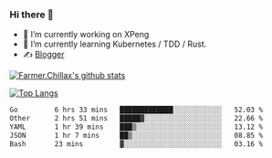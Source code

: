 ### Hi there 👋

- 🔭 I’m currently working on XPeng
- 🌱 I’m currently learning Kubernetes / TDD / Rust.
- ✍️ [Blogger](https://blog.farmer233.top)
<!-- - 🤔 [My Gitee](https://gitee.com/Farmer-chong) -->


[![Farmer.Chillax's github stats](https://github-readme-stats.vercel.app/api?username=FarmerChillax)](https://github.com/anuraghazra/github-readme-stats)

[![Top Langs](https://github-readme-stats.vercel.app/api/top-langs/?username=FarmerChillax&layout=compact&hide=html,css,javascript)](https://github.com/anuraghazra/github-readme-stats)


<a href="https://wakatime.com/@Farmer"> </a>
          <!--START_SECTION:waka-->

```txt
Go         6 hrs 33 mins   █████████████░░░░░░░░░░░░   52.03 %
Other      2 hrs 51 mins   █████▓░░░░░░░░░░░░░░░░░░░   22.66 %
YAML       1 hr 39 mins    ███▒░░░░░░░░░░░░░░░░░░░░░   13.12 %
JSON       1 hr 7 mins     ██▒░░░░░░░░░░░░░░░░░░░░░░   08.85 %
Bash       23 mins         ▓░░░░░░░░░░░░░░░░░░░░░░░░   03.16 %
```

<!--END_SECTION:waka-->



<!--
**Farmer-chong/Farmer-chong** is a ✨ _special_ ✨ repository because its `README.md` (this file) appears on your GitHub profile.

Here are some ideas to get you started:

- 🔭 I’m currently working on ...
- 🌱 I’m currently learning ...
- 👯 I’m looking to collaborate on ...
- 🤔 I’m looking for help with ...
- 💬 Ask me about ...
- 📫 How to reach me: ...
- 😄 Pronouns: ...
- ⚡ Fun fact: ...
-->
